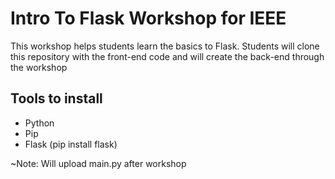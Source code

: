 # Intro To Flask Workshop for IEEE

This workshop helps students learn the basics to Flask. Students will clone this repository with the front-end code
and will create the back-end through the workshop

## Tools to install
- Python
- Pip
- Flask (pip install flask)

~Note: Will upload main.py after workshop
